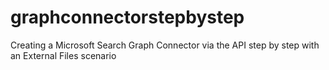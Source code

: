 # graphconnectorstepbystep
Creating a Microsoft Search Graph Connector via the API step by step with an External Files scenario
